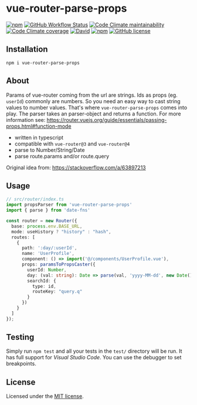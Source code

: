 # vue-router-parse-props

[![npm](https://img.shields.io/npm/v/vue-router-parse-props)](https://www.npmjs.com/package/vue-router-parse-props)
[![GitHub Workflow Status](https://img.shields.io/github/workflow/status/fratzinger/vue-router-parse-props/Node.js%20CI)](https://github.com/fratzinger/vue-router-parse-props/actions?query=branch%3Amain++)
[![Code Climate maintainability](https://img.shields.io/codeclimate/maintainability/fratzinger/vue-router-parse-props)](https://codeclimate.com/github/fratzinger/vue-router-parse-props)
[![Code Climate coverage](https://img.shields.io/codeclimate/coverage/fratzinger/vue-router-parse-props)](https://codeclimate.com/github/fratzinger/vue-router-parse-props)
[![David](https://img.shields.io/david/fratzinger/vue-router-parse-props)](https://david-dm.org/fratzinger/vue-router-parse-props)
[![npm](https://img.shields.io/npm/dm/vue-router-parse-props)](https://www.npmjs.com/package/vue-router-parse-props)
[![GitHub license](https://img.shields.io/github/license/fratzinger/vue-router-parse-props)](https://github.com/fratzinger/vue-router-parse-props/blob/master/LICENSE)

## Installation

```
npm i vue-router-parse-props
```

## About

Params of vue-router coming from the url are strings. Ids as props (eg. `userId`) commonly are numbers. So you need an easy way to cast string values to number values. That's where `vue-router-parse-props` comes into play.
The parser takes an parser-object and returns a function. For more information see: https://router.vuejs.org/guide/essentials/passing-props.html#function-mode

- written in typescript
- compatible with `vue-router@3` and `vue-router@4`
- parse to Number/String/Date
- parse route.params and/or route.query

Original idea from: https://stackoverflow.com/a/63897213

## Usage

```ts
// src/router/index.ts
import propsParser from 'vue-router-parse-props'
import { parse } from 'date-fns'

const router = new Router({
  base: process.env.BASE_URL,
  mode: useHistory ? "history" : "hash",
  routes: [
    {
      path: ':day/:userId',
      name: 'UserProfile',
      component: () => import('@/components/UserProfile.vue'),
      props: paramsToPropsCaster({ 
        userId: Number,
        day: (val: string): Date => parse(val, 'yyyy-MM-dd', new Date()),
        searchId: {
          type: id,
          routeKey: "query.q"
        }
      })
    }
  ]
});
```

## Testing

Simply run `npm test` and all your tests in the `test/` directory will be run. It has full support for *Visual Studio Code*. You can use the debugger to set breakpoints.

## License

Licensed under the [MIT license](LICENSE).